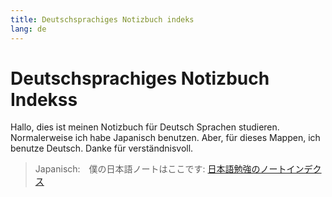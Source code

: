 ```yaml
---
title: Deutschsprachiges Notizbuch indeks
lang: de
---
```


# Deutschsprachiges Notizbuch Indekss
Hallo, dies ist meinen Notizbuch für Deutsch Sprachen studieren. Normalerweise ich habe Japanisch benutzen. Aber, für dieses Mappen, ich benutze Deutsch. Danke für verständnisvoll.
> Japanisch:　僕の日本語ノートはここです: [日本語勉強のノートインデクス](日本語勉強のノートインデクス.md)

